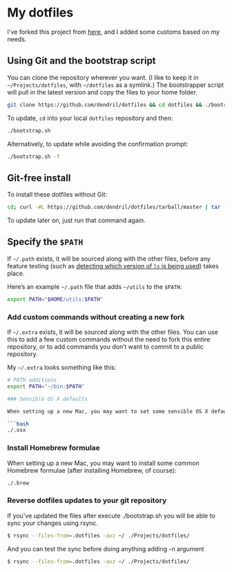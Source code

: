 # My dotfiles

I've forked this project from [here](https://github.com/mathiasbynens/dotfiles), and I added some customs based on my
needs.

## Using Git and the bootstrap script

You can clone the repository wherever you want. (I like to keep it in `~/Projects/dotfiles`, with `~/dotfiles` as a symlink.) The bootstrapper script will pull in the latest version and copy the files to your home folder.

```bash
git clone https://github.com/dendril/dotfiles && cd dotfiles && ./bootstrap.sh
```

To update, `cd` into your local `dotfiles` repository and then:

```bash
./bootstrap.sh
```

Alternatively, to update while avoiding the confirmation prompt:

```bash
./bootstrap.sh -f
```

## Git-free install

To install these dotfiles without Git:

```bash
cd; curl -#L https://github.com/dendril/dotfiles/tarball/master | tar -xzv --strip-components 1 --exclude={README.md,bootstrap.sh}
```

To update later on, just run that command again.

## Specify the `$PATH`

If `~/.path` exists, it will be sourced along with the other files, before any feature testing (such as [detecting which version of `ls` is being used](https://github.com/mathiasbynens/dotfiles/blob/aff769fd75225d8f2e481185a71d5e05b76002dc/.aliases#L21-26)) takes place.

Here’s an example `~/.path` file that adds `~/utils` to the `$PATH`:

```bash
export PATH="$HOME/utils:$PATH"
```

### Add custom commands without creating a new fork

If `~/.extra` exists, it will be sourced along with the other files. You can use this to add a few custom commands without the need to fork this entire repository, or to add commands you don’t want to commit to a public repository.

My `~/.extra` looks something like this:

```bash
# PATH additions
export PATH="~/bin:$PATH"

### Sensible OS X defaults

When setting up a new Mac, you may want to set some sensible OS X defaults:

```bash
./.osx
```

### Install Homebrew formulae

When setting up a new Mac, you may want to install some common Homebrew formulae (after installing Homebrew, of course):

```bash
./.brew
```

### Reverse dotfiles updates to your git repository

If you've updated the files after execute ./bootstrap.sh you will be able to sync your changes using rsync.

```bash
$ rsync --files-from=.dotfiles -avz ~/ ./Projects/dotfiles/
```

And you can test the sync before doing anything adding -n argument

```bash
$ rsync --files-from=.dotfiles -avz ~/ ./Projects/dotfiles/
```
